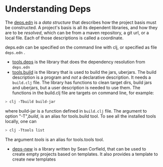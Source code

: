 # Understanding Deps

The <ins>deps.edn</ins> is a *data structure* that describes how the project basis must be constructed. A project's basis is all its dependent libraries, and how they are to be *resolved*, which can be from a maven repository, a git url, or a local file. Each of those descriptions is called a coordinate.

deps.edn can be specified on the command line with clj, or specified as file `deps.edn` . 
- <ins>tools.deps</ins> is the library that does the dependency resolution from `deps.edn`
- <ins>tools.build</ins> is the library that is used to build the jars, uberjars. The build description is a program and *not* a declarative description. It needs a `build.clj` file. The library has functions to clean target dirs, build jars and uberjars, but a user description is needed to use them. The functions in the build.clj file are targets on command line, for example:

```bash
> clj -Tbuild build-jar
```
where build-jar is a function defined in `build.clj` file. The argument to option "-T",*build*, is an alias for tools.build tool. To see all the installed tools locally, one can
```bash
> clj -Ttools list
```
The argument *tools* is an alias for tools.tools tool.

- <ins>deps-new</ins> is a library written by Sean Corfield, that can be used to create empty projects based on templates. It also provides a template to create new templates

